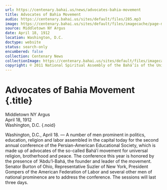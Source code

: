 ```yaml
---
url: https://centenary.bahai.us/news/advocates-bahia-movement
title: Advocates of Bahia Movement
audio: https://centenary.bahai.us/sites/default/files/285.mp3
image: https://centenary.bahai.us/sites/default/files/imagecache/page-main-image/images/press_clippings/04-18-1912%20Middletown%20NY%20Argus%20Advocates%20of%20Bahia%20Movement.png
source: Middletown NY Argus
date: April 18, 1912
location: Washington, D.C.
doctype: website
status: search-only
encumbered: false
collection: Centenary News
collectionImage: https://centenary.bahai.us/sites/default/files/imagecache/theme-image/main_image/abdulbaha-overview-small_0.jpg
copyright: © 2011 National Spiritual Assembly of the Bahá’ís of the United States
---
```



# Advocates of Bahia Movement {.title}

Middletown NY Argus  
April 18, 1912  
Washington, D.C.
{.noid}  



Washington, D.C., April 18. — A number of men prominent in politics, education, religion and labor assembled in the capital today for the second annual conference of the Persian-American Educational Society, which is made up of advocates of the so-called Bahá’í movement for universal religion, brotherhood and peace. The conference this year is honored by the presence of ‘Abdu’l-Bahá, the founder and leader of the movement. Senator Burton of Ohio, Representative Suzler of New York, President Gompers of the American Federation of Labor and several other men of national prominence are to address the conference. The sessions will last three days.
